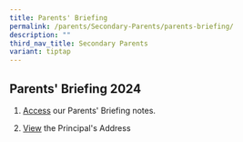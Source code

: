 ```yaml
---
title: Parents' Briefing
permalink: /parents/Secondary-Parents/parents-briefing/
description: ""
third_nav_title: Secondary Parents
variant: tiptap
---
```

<h2>Parents' Briefing 2024</h2>
<ol>
<li>
<p><a href="https://drive.google.com/drive/folders/198X5hWbdCqpBUIaiiGRgQyvQJLzhCLz-?usp=share_link" rel="noopener noreferrer nofollow" target="_blank">Access</a> our
Parents' Briefing notes.</p>
</li>
<li>
<p><a href="https://www.youtube.com/watch?v=UR07CITaE4E" rel="noopener noreferrer nofollow" target="_blank">View</a> the
Principal's Address</p>
</li>
</ol>
<p></p>